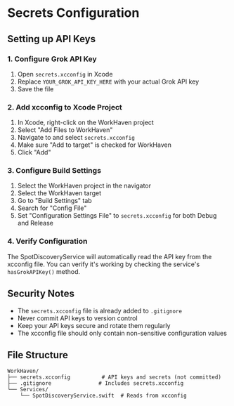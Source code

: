 # Secrets Configuration

## Setting up API Keys

### 1. Configure Grok API Key

1. Open `secrets.xcconfig` in Xcode
2. Replace `YOUR_GROK_API_KEY_HERE` with your actual Grok API key
3. Save the file

### 2. Add xcconfig to Xcode Project

1. In Xcode, right-click on the WorkHaven project
2. Select "Add Files to WorkHaven"
3. Navigate to and select `secrets.xcconfig`
4. Make sure "Add to target" is checked for WorkHaven
5. Click "Add"

### 3. Configure Build Settings

1. Select the WorkHaven project in the navigator
2. Select the WorkHaven target
3. Go to "Build Settings" tab
4. Search for "Config File"
5. Set "Configuration Settings File" to `secrets.xcconfig` for both Debug and Release

### 4. Verify Configuration

The SpotDiscoveryService will automatically read the API key from the xcconfig file. You can verify it's working by checking the service's `hasGrokAPIKey()` method.

## Security Notes

- The `secrets.xcconfig` file is already added to `.gitignore`
- Never commit API keys to version control
- Keep your API keys secure and rotate them regularly
- The xcconfig file should only contain non-sensitive configuration values

## File Structure

```
WorkHaven/
├── secrets.xcconfig          # API keys and secrets (not committed)
├── .gitignore               # Includes secrets.xcconfig
└── Services/
    └── SpotDiscoveryService.swift  # Reads from xcconfig
```
